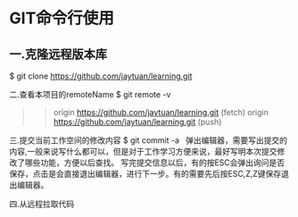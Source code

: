 GIT命令行使用
====
一.克隆远程版本库
----
$ git clone https://github.com/jaytuan/learning.git

二.查看本项目的remoteName
$ git remote -v

>>origin https://github.com/jaytuan/learning.git (fetch)
>>origin https://github.com/jaytuan/learning.git (push)

三.提交当前工作空间的修改内容
$ git commit -a   
弹出编辑器，需要写出提交的内容,一般来说写什么都可以，但是对于工作学习方便来说，最好写明本次提交修改了哪些功能，方便以后查找。
写完提交信息以后，有的按ESC会弹出询问是否保存，点击是会直接退出编辑器，进行下一步。有的需要先后按ESC,Z,Z键保存退出编辑器。

四.从远程拉取代码

